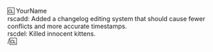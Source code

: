 <!-- 
Do not forget to add a changelog when you have made admin/player facing changes that can alter gameplay.
Examples which require a changelog entry include:
* Adding/removing objects that players may interact with, or the way they function.
* Adding/removing/altering admin tools.
* Changing the map.

Examples were changelog entries are optional/not typically required:
* Cosmetic changes such as descriptions, sound effects, etc.
* Optimizations and other changes to underlying systems which do not affect gameplay.
* Minor bug fixes.

You find a README and example file in .\html\changelogs\ for further instructions.
-->

<!-- If you need a change log update the below. Other wise you should remove it-->
:cl: YourName  
rscadd: Added a changelog editing system that should cause fewer conflicts and more accurate timestamps.  
rscdel: Killed innocent kittens.  
/:cl:
